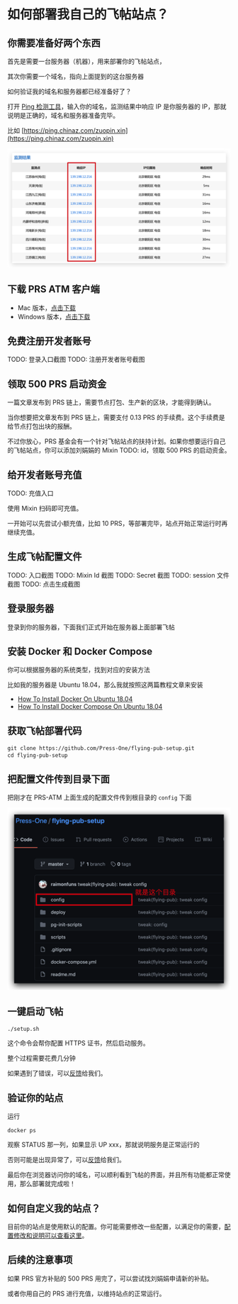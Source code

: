 # 如何部署我自己的飞帖站点？

## 你需要准备好两个东西
首先是需要一台服务器（机器），用来部署你的飞帖站点，

其次你需要一个域名，指向上面提到的这台服务器

如何验证我的域名和服务器都已经准备好了？

打开 [Ping 检测工具](https://ping.chinaz.com/)，输入你的域名，监测结果中响应 IP 是你服务器的 IP，那就说明是正确的，域名和服务器准备完毕。

比如 [https://ping.chinaz.com/zuopin.xin](https://ping.chinaz.com/zuopin.xin)

![](./images/ping.png)

## 下载 PRS ATM 客户端
- Mac 版本，[点击下载](https://static-assets.xue.cn/prs-atm/PRS-ATM-1.0.12.dmg)
- Windows 版本，[点击下载](https://static-assets.xue.cn/prs-atm/PRS-ATM-1.0.12.exe)
## 免费注册开发者账号
TODO: 登录入口截图
TODO: 注册开发者账号截图
## 领取 500 PRS 启动资金
一篇文章发布到 PRS 链上，需要节点打包、生产新的区块，才能得到确认。

当你想要把文章发布到 PRS 链上，需要支付 0.13 PRS 的手续费。这个手续费是给节点打包出块的报酬。

不过你放心，PRS 基金会有一个针对飞帖站点的扶持计划。如果你想要运行自己的飞帖站点，你可以添加刘娟娟的 Mixin TODO: id，领取 500 PRS 的启动资金。
## 给开发者账号充值
TODO: 充值入口

使用 Mixin 扫码即可充值。

一开始可以先尝试小额充值，比如 10 PRS，等部署完毕，站点开始正常运行时再继续充值。

## 生成飞帖配置文件
TODO: 入口截图
TODO: Mixin Id 截图
TODO: Secret 截图
TODO: session 文件截图
TODO: 点击生成截图

## 登录服务器
登录到你的服务器，下面我们正式开始在服务器上面部署飞帖

## 安装 Docker 和 Docker Compose
你可以根据服务器的系统类型，找到对应的安装方法

比如我的服务器是 Ubuntu 18.04，那么我就按照这两篇教程文章来安装

- [How To Install Docker On Ubuntu 18.04](https://phoenixnap.com/kb/how-to-install-docker-on-ubuntu-18-04)
- [How To Install Docker Compose On Ubuntu 18.04](https://phoenixnap.com/kb/install-docker-compose-ubuntu)
## 获取飞帖部署代码
```
git clone https://github.com/Press-One/flying-pub-setup.git
cd flying-pub-setup
```

## 把配置文件传到目录下面
把刚才在 PRS-ATM 上面生成的配置文件传到根目录的 `config` 下面

![](./images/config-folder.png)
## 一键启动飞帖
```
./setup.sh
```
这个命令会帮你配置 HTTPS 证书，然后启动服务。

整个过程需要花费几分钟

如果遇到了错误，可以[反馈](./遇到问题了可以找谁咨询？)给我们。

## 验证你的站点
运行

```
docker ps
```

观察 STATUS 那一列，如果显示 UP xxx，那就说明服务是正常运行的

否则可能是出现异常了，可以[反馈](./遇到问题了可以找谁咨询？)给我们。

最后你在浏览器访问你的域名，可以顺利看到飞帖的界面，并且所有功能都正常使用，那么部署就完成啦！

## 如何自定义我的站点？
目前你的站点是使用默认的配置。你可能需要修改一些配置，以满足你的需要，[配置修改和说明可以查看这里](./如何修改站点的配置？)。
## 后续的注意事项

如果 PRS 官方补贴的 500 PRS 用完了，可以尝试找刘娟娟申请新的补贴。

或者你用自己的 PRS 进行充值，以维持站点的正常运行。
